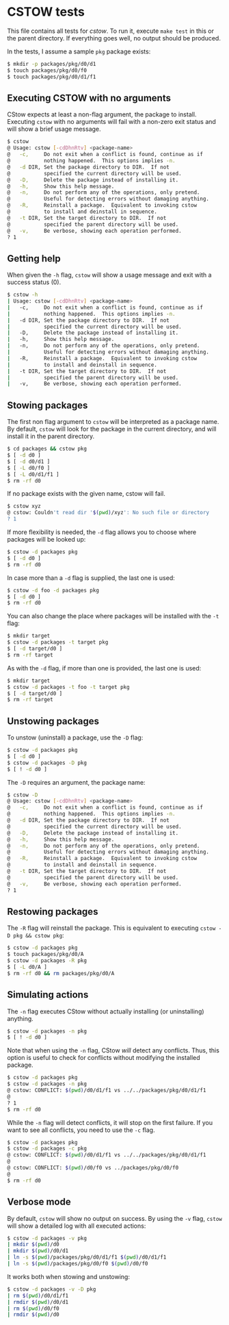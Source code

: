 # CSTOW tests

This file contains all tests for _cstow_. To run it, execute `make
test` in this or the parent directory. If everything goes well, no
output should be produced.

In the tests, I assume a sample `pkg` package exists:

```sh
$ mkdir -p packages/pkg/d0/d1
$ touch packages/pkg/d0/f0
$ touch packages/pkg/d0/d1/f1
```

## Executing CSTOW with no arguments

CStow expects at least a non-flag argument, the package to
install. Executing `cstow` with no arguments will fail with a non-zero
exit status and will show a brief usage message.

```sh
$ cstow
@ Usage: cstow [-cdDhnRtv] <package-name>
@   -c,     Do not exit when a conflict is found, continue as if
@           nothing happened.  This options implies -n.
@   -d DIR, Set the package directory to DIR.  If not
@           specified the current directory will be used.
@   -D,     Delete the package instead of installing it.
@   -h,     Show this help message.
@   -n,     Do not perform any of the operations, only pretend.
@           Useful for detecting errors without damaging anything.
@   -R,     Reinstall a package.  Equivalent to invoking cstow
@           to install and deinstall in sequence.
@   -t DIR, Set the target directory to DIR.  If not
@           specified the parent directory will be used.
@   -v,     Be verbose, showing each operation performed.
? 1
```

## Getting help

When given the `-h` flag, `cstow` will show a usage message and exit
with a success status (0).

```sh
$ cstow -h
| Usage: cstow [-cdDhnRtv] <package-name>
|   -c,     Do not exit when a conflict is found, continue as if
|           nothing happened.  This options implies -n.
|   -d DIR, Set the package directory to DIR.  If not
|           specified the current directory will be used.
|   -D,     Delete the package instead of installing it.
|   -h,     Show this help message.
|   -n,     Do not perform any of the operations, only pretend.
|           Useful for detecting errors without damaging anything.
|   -R,     Reinstall a package.  Equivalent to invoking cstow
|           to install and deinstall in sequence.
|   -t DIR, Set the target directory to DIR.  If not
|           specified the parent directory will be used.
|   -v,     Be verbose, showing each operation performed.
```

## Stowing packages

The first non flag argument to `cstow` will be interpreted as a
package name. By default, `cstow` will look for the package in the
current directory, and will install it in the parent directory.

```sh
$ cd packages && cstow pkg
$ [ -d d0 ]
$ [ -d d0/d1 ]
$ [ -L d0/f0 ]
$ [ -L d0/d1/f1 ]
$ rm -rf d0
```

If no package exists with the given name, cstow will fail.

```sh
$ cstow xyz
@ cstow: Couldn't read dir '$(pwd)/xyz': No such file or directory
? 1
```

If more flexibility is needed, the `-d` flag allows you to choose
where packages will be looked up:

```sh
$ cstow -d packages pkg
$ [ -d d0 ]
$ rm -rf d0
```

In case more than a `-d` flag is supplied, the last one is used:

```sh
$ cstow -d foo -d packages pkg
$ [ -d d0 ]
$ rm -rf d0
```

You can also change the place where packages will be installed with
the `-t` flag:

```sh
$ mkdir target
$ cstow -d packages -t target pkg
$ [ -d target/d0 ]
$ rm -rf target
```

As with the `-d` flag, if more than one is provided, the last one is used:

```sh
$ mkdir target
$ cstow -d packages -t foo -t target pkg
$ [ -d target/d0 ]
$ rm -rf target
```

## Unstowing packages

To unstow (uninstall) a package, use the `-D` flag:

```sh
$ cstow -d packages pkg
$ [ -d d0 ]
$ cstow -d packages -D pkg
$ [ ! -d d0 ]
```

The `-D` requires an argument, the package name:

```sh
$ cstow -D
@ Usage: cstow [-cdDhnRtv] <package-name>
@   -c,     Do not exit when a conflict is found, continue as if
@           nothing happened.  This options implies -n.
@   -d DIR, Set the package directory to DIR.  If not
@           specified the current directory will be used.
@   -D,     Delete the package instead of installing it.
@   -h,     Show this help message.
@   -n,     Do not perform any of the operations, only pretend.
@           Useful for detecting errors without damaging anything.
@   -R,     Reinstall a package.  Equivalent to invoking cstow
@           to install and deinstall in sequence.
@   -t DIR, Set the target directory to DIR.  If not
@           specified the parent directory will be used.
@   -v,     Be verbose, showing each operation performed.
? 1
```

## Restowing packages

The `-R` flag will reinstall the package. This is equivalent to
executing `cstow -D pkg && cstow pkg`:

```sh
$ cstow -d packages pkg
$ touch packages/pkg/d0/A
$ cstow -d packages -R pkg
$ [ -L d0/A ]
$ rm -rf d0 && rm packages/pkg/d0/A
```

## Simulating actions

The `-n` flag executes CStow without actually installing (or
uninstalling) anything.

```sh
$ cstow -d packages -n pkg
$ [ ! -d d0 ]
```

Note that when using the `-n` flag, CStow *will* detect any
conflicts. Thus, this option is useful to check for conflicts without
modifying the installed package.

```sh
$ cstow -d packages pkg
$ cstow -d packages -n pkg
@ cstow: CONFLICT: $(pwd)/d0/d1/f1 vs ../../packages/pkg/d0/d1/f1
@ 
? 1
$ rm -rf d0
```

While the `-n` flag will detect conflicts, it will stop on the first
failure. If you want to see all conflicts, you need to use the `-c` flag.

```sh
$ cstow -d packages pkg
$ cstow -d packages -c pkg
@ cstow: CONFLICT: $(pwd)/d0/d1/f1 vs ../../packages/pkg/d0/d1/f1
@ 
@ cstow: CONFLICT: $(pwd)/d0/f0 vs ../packages/pkg/d0/f0
@ 
$ rm -rf d0
```

## Verbose mode

By default, `cstow` will show no output on success. By using the `-v`
flag, `cstow` will show a detailed log with all executed actions:

```sh
$ cstow -d packages -v pkg
| mkdir $(pwd)/d0
| mkdir $(pwd)/d0/d1
| ln -s $(pwd)/packages/pkg/d0/d1/f1 $(pwd)/d0/d1/f1
| ln -s $(pwd)/packages/pkg/d0/f0 $(pwd)/d0/f0
```

It works both when stowing and unstowing:

```sh
$ cstow -d packages -v -D pkg
| rm $(pwd)/d0/d1/f1
| rmdir $(pwd)/d0/d1
| rm $(pwd)/d0/f0
| rmdir $(pwd)/d0
```
